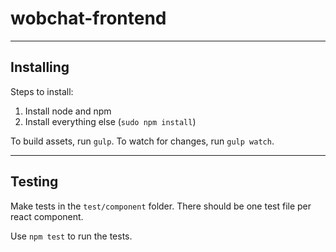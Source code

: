 # wobchat-frontend

----------------------

## Installing

Steps to install:

1. Install node and npm
3. Install everything else (`sudo npm install`)

To build assets, run `gulp`. To watch for changes, run `gulp watch`.


---------

## Testing

Make tests in the `test/component` folder. There should be one test file per react component.

Use `npm test` to run the tests.

